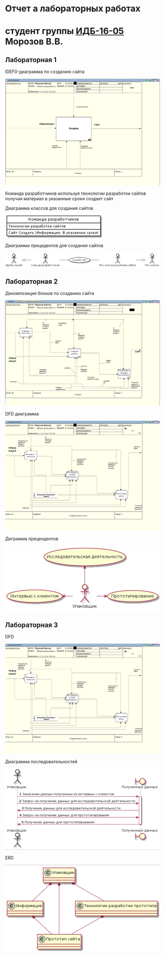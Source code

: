 # Отчет а лабораторных работах
# студент группы [ИДБ-16-05](https://github.com/stankin/design-1/wiki/list-idb-16-05) Морозов В.В.

## Лабораторная 1

IDEF0-диаграмма по созданию сайта

![none](https://github.com/MorozovViktor/MorozovV.github.io/blob/master/211.jpg)


Команда разработчиков используя технологии разработки сайтов получая материал в указанные сроки создает сайт

Диаграмма классов для создания сайтов

![none](https://github.com/MorozovViktor/MorozovV.github.io/blob/master/214.jpg)

Диаграмма прецедентов для создания сайтов

![none](https://github.com/MorozovViktor/MorozovV.github.io/blob/master/216.jpg)

## Лабораторная 2

Декомпозиция блоков по созданию сайта

![none](https://github.com/MorozovViktor/MorozovV.github.io/blob/master/212.jpg)

DFD диаграмма 

![none](https://github.com/MorozovViktor/MorozovV.github.io/blob/master/213.jpg)

Диграмма прецендентов

![none](https://github.com/MorozovViktor/MorozovV.github.io/blob/master/215.jpg)

## Лабораторная 3

DFD

![none](https://github.com/MorozovViktor/MorozovV.github.io/blob/master/213.jpg)

Диаграмма последовательностей

![none](https://github.com/MorozovViktor/MorozovV.github.io/blob/master/301.png)
  
 ERD
 
 ![none](https://github.com/MorozovViktor/MorozovV.github.io/blob/master/302.png)
